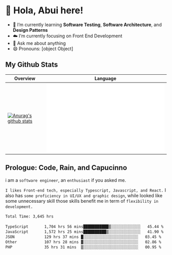 # 👋 Hola, Abui here!

- 🌱 I’m currently learning **Software Testing**, **Software Architecture**, and **Design Patterns**
- ☁️ I’m currently focusing on Front End Development
- 💬 Ask me about anything
- 😄 Pronouns: [object Object]

## My Github Stats

| Overview | Language |
| --- | --- |
|[![Anurag's github stats](https://github-readme-stats.vercel.app/api?username=abui-am&count_private=true)](https://github.com/anuraghazra/github-readme-stats)|![Language](https://raw.githubusercontent.com/abui-am/stats/c6455f656dfce7acd3951e5ec5b25d72af0b2ee3/generated/languages.svg)|

## Prologue: Code, Rain, and Capucinno
i am a `software engineer`, an `enthusiast` if you asked me. 

`I likes Front-end tech, especially Typescript, Javascript, and React.` I also has `some proficiency in UI/UX and graphic design`, while looked like some unnecessary skill those skills benefit me in term of `flexibility in development.`


<!--START_SECTION:waka-->

```text
Total Time: 3,645 hrs

TypeScript       1,704 hrs 56 mins███████████▒░░░░░░░░░░░░░   45.44 %
JavaScript       1,572 hrs 25 mins██████████▒░░░░░░░░░░░░░░   41.90 %
JSON             129 hrs 37 mins █░░░░░░░░░░░░░░░░░░░░░░░░   03.45 %
Other            107 hrs 28 mins ▓░░░░░░░░░░░░░░░░░░░░░░░░   02.86 %
PHP              35 hrs 31 mins  ▒░░░░░░░░░░░░░░░░░░░░░░░░   00.95 %
```

<!--END_SECTION:waka-->
